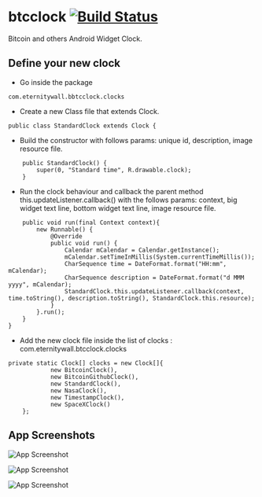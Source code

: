 # btcclock [![Build Status](https://travis-ci.org/lvaccaro/btcclock.svg?branch=master)](https://travis-ci.org/lvaccaro/btcclock)
Bitcoin and others Android Widget Clock.

## Define your new clock
* Go inside the package
```
com.eternitywall.bbtcclock.clocks
```
* Create a new Class file that extends Clock.
```
public class StandardClock extends Clock {
```
* Build the constructor with follows params: unique id, description, image resource file.
```
    public StandardClock() {
        super(0, "Standard time", R.drawable.clock);
    }
```
* Run the clock behaviour and callback the parent method this.updateListener.callback() with the follows params: context, big widget text line, bottom widget text line, image resource file.
```
    public void run(final Context context){
        new Runnable() {
            @Override
            public void run() {
                Calendar mCalendar = Calendar.getInstance();
                mCalendar.setTimeInMillis(System.currentTimeMillis());
                CharSequence time = DateFormat.format("HH:mm", mCalendar);
                CharSequence description = DateFormat.format("d MMM yyyy", mCalendar);
                StandardClock.this.updateListener.callback(context, time.toString(), description.toString(), StandardClock.this.resource);
            }
        }.run();
    }
}
```
* Add the new clock file inside the list of clocks : com.eternitywall.btcclock.clocks
```
private static Clock[] clocks = new Clock[]{
            new BitcoinClock(),
            new BitcoinGithubClock(),
            new StandardClock(),
            new NasaClock(),
            new TimestampClock(),
            new SpaceXClock()
    };
```

## App Screenshots
![App Screenshot](https://raw.githubusercontent.com/lvaccaro/btcclock/master/resources/Screenshot_1507141470.png)

![App Screenshot](https://raw.githubusercontent.com/lvaccaro/btcclock/master/resources/Screenshot_1507141483.png)

![App Screenshot](https://raw.githubusercontent.com/lvaccaro/btcclock/master/resources/Screenshot_1507141494.png)
